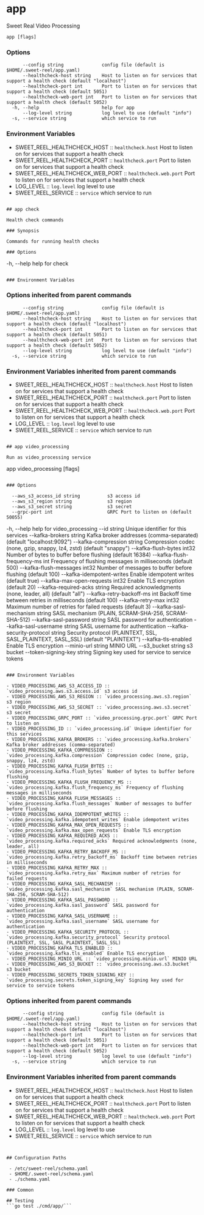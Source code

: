 # app

Sweet Real Video Processing

```
app [flags]
```

### Options

```
      --config string              config file (default is $HOME/.sweet-reel/app.yaml)
      --healthcheck-host string    Host to listen on for services that support a health check (default "localhost")
      --healthcheck-port int       Port to listen on for services that support a health check (default 5051)
      --healthcheck-web-port int   Port to listen on for services that support a health check (default 5052)
  -h, --help                       help for app
      --log-level string           log level to use (default "info")
  -s, --service string             which service to run
```

### Environment Variables

- SWEET_REEL_HEALTHCHECK_HOST :: `healthcheck.host` Host to listen on for services that support a health check
- SWEET_REEL_HEALTHCHECK_PORT :: `healthcheck.port` Port to listen on for services that support a health check
- SWEET_REEL_HEALTHCHECK_WEB_PORT :: `healthcheck.web.port` Port to listen on for services that support a health check
- LOG_LEVEL :: `log.level` log level to use
- SWEET_REEL_SERVICE :: `service` which service to run
```

## app check

Health check commands

### Synopsis

Commands for running health checks

### Options

```
  -h, --help   help for check
```

### Environment Variables

```

### Options inherited from parent commands

```
      --config string              config file (default is $HOME/.sweet-reel/app.yaml)
      --healthcheck-host string    Host to listen on for services that support a health check (default "localhost")
      --healthcheck-port int       Port to listen on for services that support a health check (default 5051)
      --healthcheck-web-port int   Port to listen on for services that support a health check (default 5052)
      --log-level string           log level to use (default "info")
  -s, --service string             which service to run
```

### Environment Variables inherited from parent commands

- SWEET_REEL_HEALTHCHECK_HOST :: `healthcheck.host` Host to listen on for services that support a health check
- SWEET_REEL_HEALTHCHECK_PORT :: `healthcheck.port` Port to listen on for services that support a health check
- SWEET_REEL_HEALTHCHECK_WEB_PORT :: `healthcheck.web.port` Port to listen on for services that support a health check
- LOG_LEVEL :: `log.level` log level to use
- SWEET_REEL_SERVICE :: `service` which service to run
```

## app video_processing

Run as video_processing service

```
app video_processing [flags]
```

### Options

```
      --aws_s3_access_id string          s3 access id
      --aws_s3_region string             s3 region
      --aws_s3_secret string             s3 secret
      --grpc-port int                    GRPC Port to listen on (default 50055)
  -h, --help                             help for video_processing
      --id string                        Unique identifier for this services
      --kafka-brokers string             Kafka broker addresses (comma-separated) (default "localhost:9092")
      --kafka-compression string         Compression codec (none, gzip, snappy, lz4, zstd) (default "snappy")
      --kafka-flush-bytes int32          Number of bytes to buffer before flushing (default 16384)
      --kafka-flush-frequency-ms int     Frequency of flushing messages in milliseconds (default 500)
      --kafka-flush-messages int32       Number of messages to buffer before flushing (default 100)
      --kafka-idempotent-writes          Enable idempotent writes (default true)
      --kafka-max-open-requests int32    Enable TLS encryption (default 20)
      --kafka-required-acks string       Required acknowledgments (none, leader, all) (default "all")
      --kafka-retry-backoff-ms int       Backoff time between retries in milliseconds (default 100)
      --kafka-retry-max int32            Maximum number of retries for failed requests (default 3)
      --kafka-sasl-mechanism string      SASL mechanism (PLAIN, SCRAM-SHA-256, SCRAM-SHA-512)
      --kafka-sasl-password string       SASL password for authentication
      --kafka-sasl-username string       SASL username for authentication
      --kafka-security-protocol string   Security protocol (PLAINTEXT, SSL, SASL_PLAINTEXT, SASL_SSL) (default "PLAINTEXT")
      --kafka-tls-enabled                Enable TLS encryption
      --minio-url string                 MINIO URL
      --s3_bucket string                 s3 bucket
      --token-signing-key string         Signing key used for service to service tokens
```

### Environment Variables

- VIDEO_PROCESSING_AWS_S3_ACCESS_ID :: `video_processing.aws.s3.access.id` s3 access id
- VIDEO_PROCESSING_AWS_S3_REGION :: `video_processing.aws.s3.region` s3 region
- VIDEO_PROCESSING_AWS_S3_SECRET :: `video_processing.aws.s3.secret` s3 secret
- VIDEO_PROCESSING_GRPC_PORT :: `video_processing.grpc.port` GRPC Port to listen on
- VIDEO_PROCESSING_ID :: `video_processing.id` Unique identifier for this services
- VIDEO_PROCESSING_KAFKA_BROKERS :: `video_processing.kafka.brokers` Kafka broker addresses (comma-separated)
- VIDEO_PROCESSING_KAFKA_COMPRESSION :: `video_processing.kafka.compression` Compression codec (none, gzip, snappy, lz4, zstd)
- VIDEO_PROCESSING_KAFKA_FLUSH_BYTES :: `video_processing.kafka.flush_bytes` Number of bytes to buffer before flushing
- VIDEO_PROCESSING_KAFKA_FLUSH_FREQUENCY_MS :: `video_processing.kafka.flush_frequency_ms` Frequency of flushing messages in milliseconds
- VIDEO_PROCESSING_KAFKA_FLUSH_MESSAGES :: `video_processing.kafka.flush_messages` Number of messages to buffer before flushing
- VIDEO_PROCESSING_KAFKA_IDEMPOTENT_WRITES :: `video_processing.kafka.idempotent_writes` Enable idempotent writes
- VIDEO_PROCESSING_KAFKA_MAX_OPEN_REQUESTS :: `video_processing.kafka.max_open_requests` Enable TLS encryption
- VIDEO_PROCESSING_KAFKA_REQUIRED_ACKS :: `video_processing.kafka.required_acks` Required acknowledgments (none, leader, all)
- VIDEO_PROCESSING_KAFKA_RETRY_BACKOFF_MS :: `video_processing.kafka.retry_backoff_ms` Backoff time between retries in milliseconds
- VIDEO_PROCESSING_KAFKA_RETRY_MAX :: `video_processing.kafka.retry_max` Maximum number of retries for failed requests
- VIDEO_PROCESSING_KAFKA_SASL_MECHANISM :: `video_processing.kafka.sasl_mechanism` SASL mechanism (PLAIN, SCRAM-SHA-256, SCRAM-SHA-512)
- VIDEO_PROCESSING_KAFKA_SASL_PASSWORD :: `video_processing.kafka.sasl_password` SASL password for authentication
- VIDEO_PROCESSING_KAFKA_SASL_USERNAME :: `video_processing.kafka.sasl_username` SASL username for authentication
- VIDEO_PROCESSING_KAFKA_SECURITY_PROTOCOL :: `video_processing.kafka.security_protocol` Security protocol (PLAINTEXT, SSL, SASL_PLAINTEXT, SASL_SSL)
- VIDEO_PROCESSING_KAFKA_TLS_ENABLED :: `video_processing.kafka.tls_enabled` Enable TLS encryption
- VIDEO_PROCESSING_MINIO_URL :: `video_processing.minio.url` MINIO URL
- VIDEO_PROCESSING_AWS_S3_BUCKET :: `video_processing.aws.s3.bucket` s3 bucket
- VIDEO_PROCESSING_SECRETS_TOKEN_SIGNING_KEY :: `video_processing.secrets.token_signing_key` Signing key used for service to service tokens
```

### Options inherited from parent commands

```
      --config string              config file (default is $HOME/.sweet-reel/app.yaml)
      --healthcheck-host string    Host to listen on for services that support a health check (default "localhost")
      --healthcheck-port int       Port to listen on for services that support a health check (default 5051)
      --healthcheck-web-port int   Port to listen on for services that support a health check (default 5052)
      --log-level string           log level to use (default "info")
  -s, --service string             which service to run
```

### Environment Variables inherited from parent commands

- SWEET_REEL_HEALTHCHECK_HOST :: `healthcheck.host` Host to listen on for services that support a health check
- SWEET_REEL_HEALTHCHECK_PORT :: `healthcheck.port` Port to listen on for services that support a health check
- SWEET_REEL_HEALTHCHECK_WEB_PORT :: `healthcheck.web.port` Port to listen on for services that support a health check
- LOG_LEVEL :: `log.level` log level to use
- SWEET_REEL_SERVICE :: `service` which service to run
```


## Configuration Paths

 - /etc/sweet-reel/schema.yaml
 - $HOME/.sweet-reel/schema.yaml
 - ./schema.yaml

### Common

## Testing
```go test ./cmd/app/```
